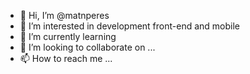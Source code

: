 - 👋 Hi, I’m @matnperes
- 👀 I’m interested in development front-end and mobile
- 🌱 I’m currently learning 
- 💞️ I’m looking to collaborate on ...
- 📫 How to reach me ...

<!---
matnperes/matnperes is a ✨ special ✨ repository because its `README.md` (this file) appears on your GitHub profile.
You can click the Preview link to take a look at your changes.
--->

